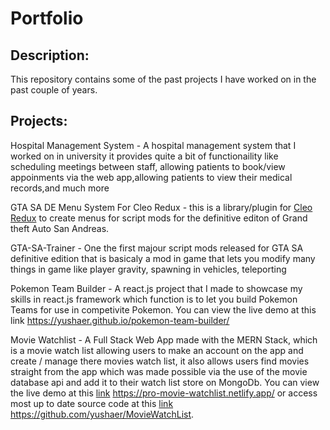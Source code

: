 # Portfolio
## Description:
 This repository contains some of the past projects I have worked on in the past couple of years.

## Projects:
Hospital Management System - A hospital management system that I worked on in university it provides quite a bit of functionaility like scheduling meetings between staff, allowing patients to book/view appoinments via the web app,allowing patients to view their medical records,and much more

GTA SA DE Menu System For Cleo Redux - this is a library/plugin for [Cleo Redux](https://github.com/cleolibrary/CLEO-Redux) to create menus for script mods for the definitive editon of Grand theft Auto San Andreas. 

GTA-SA-Trainer - One the first majour script mods released for GTA SA definitive edition that is basicaly a mod in game that lets you modify many things in game like player gravity, spawning in vehicles,  teleporting

Pokemon Team Builder - A react.js project that I made to showcase my skills in react.js framework which function is to let you build Pokemon Teams for use in competivite Pokemon. You can view the live demo at this link https://yushaer.github.io/pokemon-team-builder/

Movie Watchlist - A Full Stack Web App made with the MERN Stack, which is a movie watch list allowing users to make an account on the app and create / manage there movies watch list, it also allows users find movies straight from the app which was made possible via the use of the movie database api  and add it to their watch list store on MongoDb. You can view the live demo at this [link](https://pro-movie-watchlist.netlify.app/) https://pro-movie-watchlist.netlify.app/ or access most up to date source code at this [link](https://github.com/yushaer/MovieWatchList) https://github.com/yushaer/MovieWatchList.
